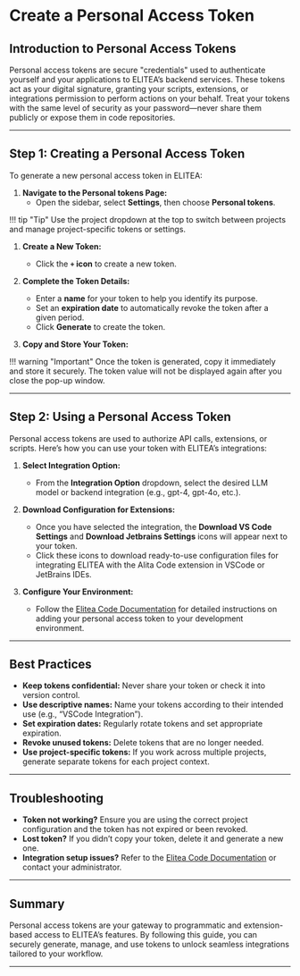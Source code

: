 # Create a Personal Access Token

## Introduction to Personal Access Tokens

Personal access tokens are secure "credentials" used to authenticate yourself and your applications to ELITEA’s backend services. These tokens act as your digital signature, granting your scripts, extensions, or integrations permission to perform actions on your behalf. Treat your tokens with the same level of security as your password—never share them publicly or expose them in code repositories.

---

## Step 1: Creating a Personal Access Token

To generate a new personal access token in ELITEA:

1. **Navigate to the Personal tokens Page:**
      * Open the sidebar, select **Settings**, then choose **Personal tokens**.

!!! tip "Tip"
      Use the project dropdown at the top to switch between projects and manage project-specific tokens or settings.

1. **Create a New Token:**
      * Click the **`+` icon** to create a new token.

2. **Complete the Token Details:**
      * Enter a **name** for your token to help you identify its purpose.
      * Set an **expiration date** to automatically revoke the token after a given period.
      * Click **Generate** to create the token.

3. **Copy and Store Your Token:**

!!! warning "Important"
      Once the token is generated, copy it immediately and store it securely. The token value will not be displayed again after you close the pop-up window.

---

## Step 2: Using a Personal Access Token

Personal access tokens are used to authorize API calls, extensions, or scripts. Here’s how you can use your token with ELITEA’s integrations:

1. **Select Integration Option:**
      * From the **Integration Option** dropdown, select the desired LLM model or backend integration (e.g., gpt-4, gpt-4o, etc.).

2. **Download Configuration for Extensions:**
      * Once you have selected the integration, the **Download VS Code Settings** and **Download Jetbrains Settings** icons will appear next to your token.
      * Click these icons to download ready-to-use configuration files for integrating ELITEA with the Alita Code extension in VSCode or JetBrains IDEs.

3. **Configure Your Environment:**
      * Follow the [Elitea Code Documentation](../integrations/extensions/elitea-code.md) for detailed instructions on adding your personal access token to your development environment.

---

## Best Practices

* **Keep tokens confidential:** Never share your token or check it into version control.
* **Use descriptive names:** Name your tokens according to their intended use (e.g., “VSCode Integration”).
* **Set expiration dates:** Regularly rotate tokens and set appropriate expiration.
* **Revoke unused tokens:** Delete tokens that are no longer needed.
* **Use project-specific tokens:** If you work across multiple projects, generate separate tokens for each project context.

---

## Troubleshooting

* **Token not working?** Ensure you are using the correct project configuration and the token has not expired or been revoked.
* **Lost token?** If you didn’t copy your token, delete it and generate a new one.
* **Integration setup issues?** Refer to the [Elitea Code Documentation](../integrations/extensions/elitea-code.md) or contact your administrator.

---

## Summary

Personal access tokens are your gateway to programmatic and extension-based access to ELITEA’s features. By following this guide, you can securely generate, manage, and use tokens to unlock seamless integrations tailored to your workflow.

---